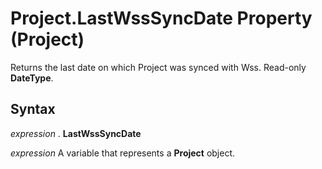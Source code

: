 
# Project.LastWssSyncDate Property (Project)

Returns the last date on which Project was synced with Wss. Read-only  **DateType**. 


## Syntax

 _expression_ . **LastWssSyncDate**

 _expression_ A variable that represents a **Project** object.

